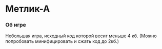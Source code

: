 # Метлик-А

### Об игре
Небольшая игра, исходный код которой весит меньше 4 кб. (Можно попробовать минифицировать и сжать код до 2кб.)
